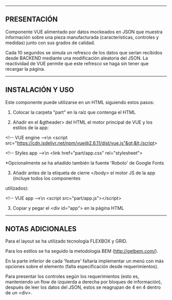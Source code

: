 -----------------------
 PRESENTACIÓN
-----------------------

Componente VUE alimentado por datos mockeados en JSON que muestra información sobre una pieza
manufacturada (características, controles y medidas) junto con sus grados de calidad.

Cada 10 segundos se simula un refresco de los datos que serían recibidos desde BACKEND mediante una
modificación aleatoria del JSON. La reactividad de VUE permite que este refresco se haga sin tener
que recargar la página.

-----------------------
 INSTALACIÓN Y USO
-----------------------

Este componente puede utilizarse en un HTML siguiendo estos pasos:

1) Colocar la carpeta "part" en la raíz que contenga el HTML 

2) Añadir en el &gtheader&gt; del HTML el motor principal de VUE y los estilos de la app:

&lt;!-- VUE engine  --&gt;\n
&lt;script src="https://cdn.jsdelivr.net/npm/vue@2.6.11/dist/vue.js"&gt;&lt;/script&gt;

&lt;!-- Styles app --&gt;\n
&lt;link href="part/app.css" rel="stylesheet"&gt;

*Opcionalmente se ha añadido también la fuente 'Roboto' de Google Fonts

3) Añadir antes de la etiqueta de cierre &lt;/body&gt; el motor JS de la app (incluye todos los componentes 

utilizados):

&lt;!-- VUE app --&gt;\n
&lt;script src="part/app.js"&gt;&lt;/script&gt;


3) Copiar y pegar el &lt;div id="app"&gt; en la página HTML

-----------------------
 NOTAS ADICIONALES
-----------------------

Para el layout se ha utilizado tecnología FLEXBOX y GRID.

Para los estilos se ha seguido la metodología BEM (http://getbem.com/).

En la parte inferior de cada 'feature' faltaría implementar un menú con más opciones sobre el
elemento (falta especificación desde requerimientos).

Para presentar los controles según los requerimientos (esto es, manteniendo un flow de izquierda a
derecha por bloques de información), después de leer los datos del JSON, estos se reagrupan de 4 en 4 
dentro de un &lt;div&gt;.
